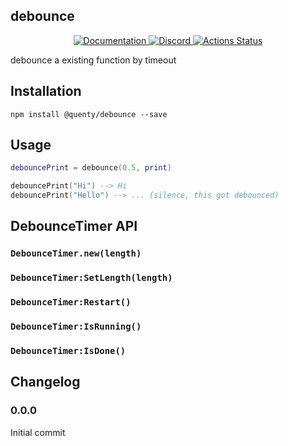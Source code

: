 ## debounce
<div align="center">
  <a href="http://quenty.github.io/api/">
    <img src="https://img.shields.io/badge/docs-website-green.svg" alt="Documentation" />
  </a>
  <a href="https://discord.gg/mhtGUS8">
    <img src="https://img.shields.io/badge/discord-nevermore-blue.svg" alt="Discord" />
  </a>
  <a href="https://github.com/Quenty/NevermoreEngine/actions">
    <img src="https://github.com/Quenty/NevermoreEngine/workflows/luacheck/badge.svg" alt="Actions Status" />
  </a>
</div>

debounce a existing function by timeout

## Installation
```
npm install @quenty/debounce --save
```

## Usage

```lua
debouncePrint = debounce(0.5, print)

debouncePrint("Hi") --> Hi
debouncePrint("Hello") --> ... (silence, this got debounced)
```

## DebounceTimer API

### `DebounceTimer.new(length)`

### `DebounceTimer:SetLength(length)`

### `DebounceTimer:Restart()`

### `DebounceTimer:IsRunning()`

### `DebounceTimer:IsDone()`

## Changelog

### 0.0.0
Initial commit
